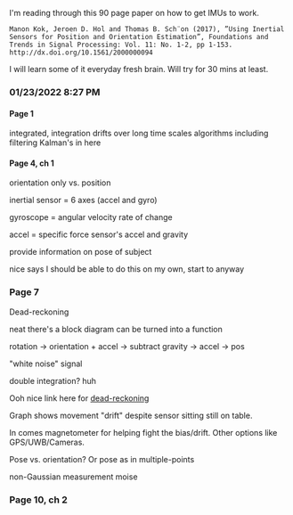 I'm reading through this 90 page paper on how to get IMUs to work.

`Manon Kok, Jeroen D. Hol and Thomas B. Sch¨on (2017), ”Using Inertial Sensors for Position and
Orientation Estimation”, Foundations and Trends in Signal Processing: Vol. 11: No. 1-2, pp 1-153.
http://dx.doi.org/10.1561/2000000094`

I will learn some of it everyday fresh brain. Will try for 30 mins at least.

### 01/23/2022 8:27 PM

#### Page 1
integrated, integration drifts over long time scales
algorithms including filtering
Kalman's in here

#### Page 4, ch 1
orientation only vs. position

inertial sensor = 6 axes (accel and gyro)

gyroscope = angular velocity
rate of change

accel = specific force
sensor's accel and gravity

provide information on pose of subject

nice says I should be able to do this on my own, start to anyway

### Page 7
Dead-reckoning

neat there's a block diagram can be turned into a function

rotation -> orientation + accel -> subtract gravity -> accel -> pos

"white noise" signal

double integration? huh

Ooh nice link here for [dead-reckoning](https://www.allaboutcircuits.com/technical-articles/how-to-interpret-IMU-sensor-data-dead-reckoning-rotation-matrix-creation/)

Graph shows movement "drift" despite sensor sitting still on table.

In comes magnetometer for helping fight the bias/drift. Other options like GPS/UWB/Cameras.

Pose vs. orientation? Or pose as in multiple-points

non-Gaussian measurement moise

### Page 10, ch 2